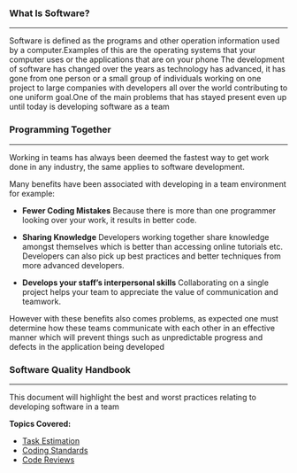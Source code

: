 ### What Is Software?
_____
 
Software is defined as the programs and other operation information used by a computer.Examples of this are the operating systems that your computer uses or the applications that are on your phone The development of software has changed over the years as technology has advanced, it has gone from one person or a small group of individuals working on one project to large companies with developers all over the world contributing to one uniform goal.One of the main problems that has stayed present even up until today is developing software as a team
 
### Programming Together
_____
Working in teams has always been deemed the fastest way to get work done in any industry, the same applies to software development.
 
Many benefits have been associated with developing in a team environment for example:
 
* **Fewer Coding Mistakes**
Because there is more than one programmer looking over your work, it results in better code.
 
* **Sharing Knowledge**
Developers working together share knowledge amongst themselves which is better than accessing online tutorials etc. Developers can also pick up best practices and better techniques from more advanced developers.
 
* **Develops your staff’s interpersonal skills**
Collaborating on a single project helps your team to appreciate the value of communication and teamwork.
 
However with these benefits also comes problems, as expected one must determine how these teams communicate with each other in an effective manner which will prevent things such as unpredictable progress and defects in the application being developed
 
### Software Quality Handbook
____
This document will highlight the best and worst practices relating to developing software in a team
 
**Topics Covered:**
* [Task Estimation](https://github.com/Lordjiggyx/SQA/blob/Develop/TaskEstimation/TaskEstimation.md)
* [Coding Standards](https://github.com/Lordjiggyx/SQA/blob/Develop/coding-standards/CodingStandards.md)
* [Code Reviews](https://github.com/Lordjiggyx/SQA/blob/Develop/CodeReviews/CodeReviews.md)
 
 
 

